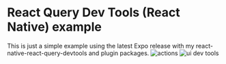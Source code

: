 # React Query Dev Tools (React Native) example

This is just a simple example using the latest Expo release with my react-native-react-query-devtools and plugin packages.
![actions](https://github.com/user-attachments/assets/dcedd904-c32a-4931-8fab-30bf9fb1cf1a)
![ui dev tools](https://github.com/user-attachments/assets/b1ad1a3f-f30f-436e-a51d-c32b71db0b8c)

